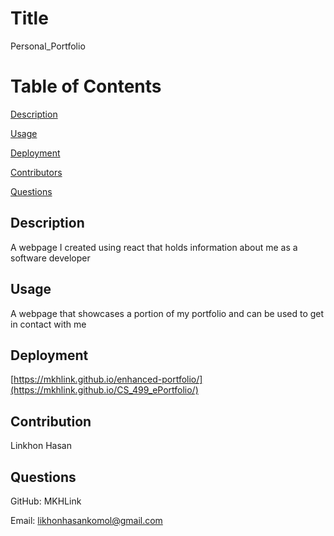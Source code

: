 # Title
Personal_Portfolio

# Table of Contents
[Description](#description)

[Usage](#usage)

[Deployment](#deploymet)

[Contributors](#contributors)

[Questions](#questions)

## Description
A webpage I created using react that holds information about me as a software developer

## Usage
A webpage that showcases a portion of my portfolio and can be used to get in contact with me

## Deployment
[https://mkhlink.github.io/enhanced-portfolio/](https://mkhlink.github.io/CS_499_ePortfolio/)

## Contribution
Linkhon Hasan

## Questions
GitHub: MKHLink

Email: likhonhasankomol@gmail.com
    
